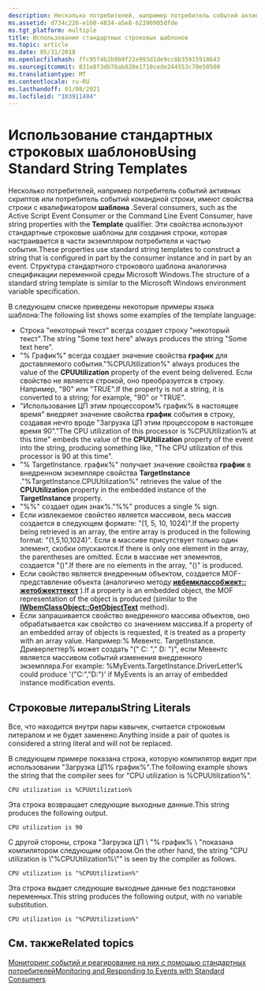```yaml
---
description: Несколько потребителей, например потребитель событий активных скриптов или потребитель событий командной строки, имеют свойства строки с квалификатором шаблона.
ms.assetid: d734c226-e160-4834-a5e8-62390905dfde
ms.tgt_platform: multiple
title: Использование стандартных строковых шаблонов
ms.topic: article
ms.date: 05/31/2018
ms.openlocfilehash: ffc95f4b2b9b9f22e993d1de9cc8b35915918643
ms.sourcegitcommit: 831e8f3db78ab820e1710cede244553c70e50500
ms.translationtype: MT
ms.contentlocale: ru-RU
ms.lasthandoff: 01/08/2021
ms.locfileid: "103911484"
---
```

# <a name="using-standard-string-templates"></a><span data-ttu-id="748d7-103">Использование стандартных строковых шаблонов</span><span class="sxs-lookup"><span data-stu-id="748d7-103">Using Standard String Templates</span></span>

<span data-ttu-id="748d7-104">Несколько потребителей, например потребитель событий активных скриптов или потребитель событий командной строки, имеют свойства строки с квалификатором **шаблона** .</span><span class="sxs-lookup"><span data-stu-id="748d7-104">Several consumers, such as the Active Script Event Consumer or the Command Line Event Consumer, have string properties with the **Template** qualifier.</span></span> <span data-ttu-id="748d7-105">Эти свойства используют стандартные строковые шаблоны для создания строки, которая настраивается в части экземпляром потребителя и частью события.</span><span class="sxs-lookup"><span data-stu-id="748d7-105">These properties use standard string templates to construct a string that is configured in part by the consumer instance and in part by an event.</span></span> <span data-ttu-id="748d7-106">Структура стандартного строкового шаблона аналогична спецификации переменной среды Microsoft Windows.</span><span class="sxs-lookup"><span data-stu-id="748d7-106">The structure of a standard string template is similar to the Microsoft Windows environment variable specification.</span></span>

<span data-ttu-id="748d7-107">В следующем списке приведены некоторые примеры языка шаблона:</span><span class="sxs-lookup"><span data-stu-id="748d7-107">The following list shows some examples of the template language:</span></span>

-   <span data-ttu-id="748d7-108">Строка "некоторый текст" всегда создает строку "некоторый текст".</span><span class="sxs-lookup"><span data-stu-id="748d7-108">The string "Some text here" always produces the string "Some text here".</span></span>
-   <span data-ttu-id="748d7-109">"% График%" всегда создает значение свойства **график** для доставляемого события.</span><span class="sxs-lookup"><span data-stu-id="748d7-109">"%CPUUtilization%" always produces the value of the **CPUUtilization** property of the event being delivered.</span></span> <span data-ttu-id="748d7-110">Если свойство не является строкой, оно преобразуется в строку. Например, "90" или "TRUE".</span><span class="sxs-lookup"><span data-stu-id="748d7-110">If the property is not a string, it is converted to a string; for example, "90" or "TRUE".</span></span>
-   <span data-ttu-id="748d7-111">"Использование ЦП этим процессором% график% в настоящее время" внедряет значение свойства **график** события в строку, создавая нечто вроде "Загрузка ЦП этим процессором в настоящее время 90".</span><span class="sxs-lookup"><span data-stu-id="748d7-111">"The CPU utilization of this processor is %CPUUtilization% at this time" embeds the value of the **CPUUtilization** property of the event into the string, producing something like, "The CPU utilization of this processor is 90 at this time".</span></span>
-   <span data-ttu-id="748d7-112">"% TargetInstance. график%" получает значение свойства **график** в внедренном экземпляре свойства **TargetInstance** .</span><span class="sxs-lookup"><span data-stu-id="748d7-112">"%TargetInstance.CPUUtilization%" retrieves the value of the **CPUUtilization** property in the embedded instance of the **TargetInstance** property.</span></span>
-   <span data-ttu-id="748d7-113">"%%" создает один знак%.</span><span class="sxs-lookup"><span data-stu-id="748d7-113">"%%" produces a single % sign.</span></span>
-   <span data-ttu-id="748d7-114">Если извлекаемое свойство является массивом, весь массив создается в следующем формате: "(1, 5, 10, 1024)".</span><span class="sxs-lookup"><span data-stu-id="748d7-114">If the property being retrieved is an array, the entire array is produced in the following format: "(1,5,10,1024)".</span></span> <span data-ttu-id="748d7-115">Если в массиве присутствует только один элемент, скобки опускаются.</span><span class="sxs-lookup"><span data-stu-id="748d7-115">If there is only one element in the array, the parentheses are omitted.</span></span> <span data-ttu-id="748d7-116">Если в массиве нет элементов, создается "()".</span><span class="sxs-lookup"><span data-stu-id="748d7-116">If there are no elements in the array, "()" is produced.</span></span>
-   <span data-ttu-id="748d7-117">Если свойство является внедренным объектом, создается MOF-представление объекта (аналогично методу [**ивбемклассобжект:: жетобжекттекст**](/windows/desktop/api/WbemCli/nf-wbemcli-iwbemclassobject-getobjecttext) ).</span><span class="sxs-lookup"><span data-stu-id="748d7-117">If a property is an embedded object, the MOF representation of the object is produced (similar to the [**IWbemClassObject::GetObjectText**](/windows/desktop/api/WbemCli/nf-wbemcli-iwbemclassobject-getobjecttext) method).</span></span>
-   <span data-ttu-id="748d7-118">Если запрашивается свойство внедренного массива объектов, оно обрабатывается как свойство со значением массива.</span><span class="sxs-lookup"><span data-stu-id="748d7-118">If a property of an embedded array of objects is requested, it is treated as a property with an array value.</span></span> <span data-ttu-id="748d7-119">Например:% Мевентс. TargetInstance. Дриверлеттер% может создать "(" C: "," D: ")", если Мевентс является массивом событий изменения внедренного экземпляра.</span><span class="sxs-lookup"><span data-stu-id="748d7-119">For example: %MyEvents.TargetInstance.DriverLetter% could produce '("C:","D:")' if MyEvents is an array of embedded instance modification events.</span></span>

## <a name="string-literals"></a><span data-ttu-id="748d7-120">Строковые литералы</span><span class="sxs-lookup"><span data-stu-id="748d7-120">String Literals</span></span>

<span data-ttu-id="748d7-121">Все, что находится внутри пары кавычек, считается строковым литералом и не будет заменено.</span><span class="sxs-lookup"><span data-stu-id="748d7-121">Anything inside a pair of quotes is considered a string literal and will not be replaced.</span></span>

<span data-ttu-id="748d7-122">В следующем примере показана строка, которую компилятор видит при использовании "Загрузка ЦП% график%".</span><span class="sxs-lookup"><span data-stu-id="748d7-122">The following example shows the string that the compiler sees for "CPU utilization is %CPUUtilization%".</span></span>

``` syntax
CPU utilization is %CPUUtilization%
```

<span data-ttu-id="748d7-123">Эта строка возвращает следующие выходные данные.</span><span class="sxs-lookup"><span data-stu-id="748d7-123">This string produces the following output.</span></span>

``` syntax
CPU utilization is 90
```

<span data-ttu-id="748d7-124">С другой стороны, строка "Загрузка ЦП \\ "% график% \\ "показана компилятором следующим образом.</span><span class="sxs-lookup"><span data-stu-id="748d7-124">On the other hand, the string "CPU utilization is \\"%CPUUtilization%\\"" is seen by the compiler as follows.</span></span>

``` syntax
CPU utilization is "%CPUUtilization%"
```

<span data-ttu-id="748d7-125">Эта строка выдает следующие выходные данные без подстановки переменных.</span><span class="sxs-lookup"><span data-stu-id="748d7-125">This string produces the following output, with no variable substitution.</span></span>

``` syntax
CPU utilization is "%CPUUtilization%"
```

## <a name="related-topics"></a><span data-ttu-id="748d7-126">См. также</span><span class="sxs-lookup"><span data-stu-id="748d7-126">Related topics</span></span>

<dl> <dt>

[<span data-ttu-id="748d7-127">Мониторинг событий и реагирование на них с помощью стандартных потребителей</span><span class="sxs-lookup"><span data-stu-id="748d7-127">Monitoring and Responding to Events with Standard Consumers</span></span>](monitoring-and-responding-to-events-with-standard-consumers.md)
</dt> </dl>

 

 



